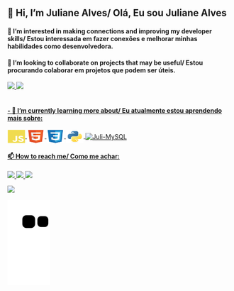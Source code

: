 ## 👋 Hi, I’m Juliane Alves/ Olá, Eu sou Juliane Alves 
#### 👀 I’m interested in making connections and improving my developer skills/ Estou interessada em fazer conexões e melhorar minhas habilidades como desenvolvedora.
#### 💞️ I’m looking to collaborate on projects that may be useful/ Estou procurando colaborar em projetos que podem ser úteis.


 <div>
  <a href="https://github.com/julisevla3">
  <img height="180em" src="https://github-readme-stats.vercel.app/api?username=julisevla3&show_icons=true&theme=dracula&include_all_commits=true&count_private=true"/>
  <img height="180em" src="https://github-readme-stats.vercel.app/api/top-langs/?username=julisevla3&layout=compact&langs_count=7&theme=dracula"/>
</div>
<div style="display: inline_block"><br>
 
 
 
 ####  - 🌱 I’m currently learning more about/ Eu atualmente estou aprendendo mais sobre:
  <img align="center" alt="Juli-Js" height="30" width="40" src="https://raw.githubusercontent.com/devicons/devicon/master/icons/javascript/javascript-plain.svg">
  <img align="center" alt="Juli-HTML" height="30" width="40" src="https://raw.githubusercontent.com/devicons/devicon/master/icons/html5/html5-original.svg">
  <img align="center" alt="Juli-CSS" height="30" width="40" src="https://raw.githubusercontent.com/devicons/devicon/master/icons/css3/css3-original.svg">
  <img align="center" alt="Juli-Python" height="30" width="40" src="https://raw.githubusercontent.com/devicons/devicon/master/icons/python/python-original.svg">
  <img align="center" alt="Juli-MySQL" src="https://img.shields.io/badge/MySQL-00000F?style=for-the-badge&logo=mysql&logoColor=white">
        
</div>
 
 
  #### 📫 How to reach me/ Como me achar:
  <div> 
    
  <a href="https://www.twitch.tv/julisevla" target="_blank">  
    <img src="https://img.shields.io/badge/Twitch-9146FF?style=for-the-badge&logo=twitch&logoColor=white">
</a>
       
  <a href="https://www.linkedin.com/in/juliane-alves-43b15987" target="_blank">  
    <img src="https://img.shields.io/badge/LinkedIn-0077B5?style=for-the-badge&logo=linkedin&logoColor=white">
</a>
<a href="https://www.instagram.com/juli.coding/" target="_blank">
    <img src="https://img.shields.io/badge/Instagram-E4405F?style=for-the-badge&logo=instagram&logoColor=white">
</a> 
       
 <a href="https://discord.gg/WmgcQhFn" target="_blank"><img src="https://img.shields.io/badge/Discord-7289DA?style=for-the-badge&logo=discord&logoColor=white" target="_blank"></a> 
    
    

 
  ![Snake animation](https://github.com/rafaballerini/rafaballerini/blob/output/github-contribution-grid-snake.svg)
 
</div>



<!---
julisevla3/julisevla3 is a ✨ special ✨ repository because its `README.md` (this file) appears on your GitHub profile.
You can click the Preview link to take a look at your changes.
--->
